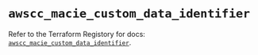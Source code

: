 # `awscc_macie_custom_data_identifier`

Refer to the Terraform Registory for docs: [`awscc_macie_custom_data_identifier`](https://registry.terraform.io/providers/hashicorp/awscc/0.70.0/docs/resources/macie_custom_data_identifier).
